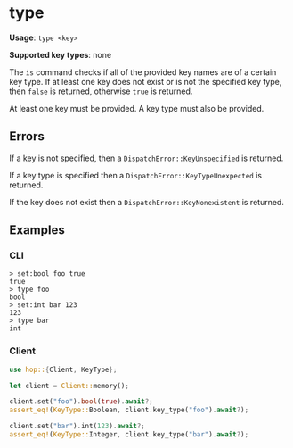 # type

**Usage**: `type <key>`

**Supported key types**: none

The `is` command checks if all of the provided key names are of a certain key
type. If at least one key does not exist or is not the specified key type,
then `false` is returned, otherwise `true` is returned.

At least one key must be provided. A key type must also be provided.

## Errors

If a key is not specified, then a `DispatchError::KeyUnspecified` is returned.

If a key type is specified then a `DispatchError::KeyTypeUnexpected` is
returned.

If the key does not exist then a `DispatchError::KeyNonexistent` is returned.

## Examples

### CLI

```
> set:bool foo true
true
> type foo
bool
> set:int bar 123
123
> type bar
int
```

### Client

```rust
use hop::{Client, KeyType};

let client = Client::memory();

client.set("foo").bool(true).await?;
assert_eq!(KeyType::Boolean, client.key_type("foo").await?);

client.set("bar").int(123).await?;
assert_eq!(KeyType::Integer, client.key_type("bar").await?);
```
